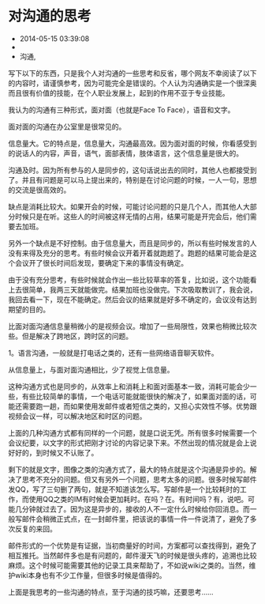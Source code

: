 # 对沟通的思考
- 2014-05-15 03:39:08
- 
- 沟通,

<p>写下以下的东西，只是我个人对沟通的一些思考和反省，哪个网友不幸阅读了以下的内容时，请谨慎参考，因为可能完全是错误的。个人认为沟通确实是一个很深奥而且很有价值的技能，在个人职业发展上，起到的作用不亚于专业技能。</p>
<p>我认为的沟通有三种形式，面对面（也就是Face To Face），语音和文字。</p>
<p>面对面的沟通在办公室里是很常见的。</p>
<p>信息量大。它的特点是，信息量大，沟通最高效。因为面对面的时候，你看感受到的说话人的内容，声音，语气，面部表情，肢体语言，这个信息量是很大的。</p>
<p>沟通及时。因为所有参与的人是同步的，这句话说出去的同时，其他人也都接受到了。并且有问题是可以马上提出来的，特别是在讨论问题的时候，一人一句，思想的交流是很高效的。</p>
<p>缺点是消耗比较大。如果开会的时候，可能讨论问题的只是几个人，而其他人大部分时候只是在听。这些人的时间被这样无情的占用，结果可能是开完会后，他们需要去加班。</p>
<p>另外一个缺点是不好控制。由于信息量大，而且是同步的，所以有些时候发言的人没有来得及充分的思考。有些时候会议开着开着就跑题了。跑题的结果可能会是这个会议开了很长时间后发现，要确定下来的事情没有确定。</p>
<p>由于没有充分思考，有些时候就会作出一些比较草率的答复，比如说，这个功能看上去很简单，我两三天就能做完。结果加班也没做完。下次吸取教训了，我会说，我回去看一下，现在不能确定。然后会议的结果就是好多不确定的，会议没有达到期望的目的。</p>
<p>比面对面沟通信息量稍微小的是视频会议。增加了一些局限性，效果也稍微比较次些。但是解决了跨地区，跨时区的问题。</p><p>1。语言沟通，一般就是打电话之类的，还有一些网络语音聊天软件。</p>
<p>从信息量上，与面对面沟通相比，少了视觉上信息量。</p><p>这种沟通方式也是同步的，从效率上和消耗上和面对面基本一致，消耗可能会少一些，有些比较简单的事情，一个电话可能就能很快的解决了，如果面对面的话，可能还需要跑一趟，而如果使用发邮件或者短信之类的，又担心实效性不够。优势跟视频会议一样，可以解决地区和时区的问题。</p><p>上面的几种沟通方式都有同样的一个问题，就是口说无凭。所有很多时候需要一个会议纪要，以文字的形式把刚才讨论的内容记录下来。不然出现的情况就是会上说好好的，到时候又不认账了。</p><p>剩下的就是文字，图像之类的沟通方式了，最大的特点就是这个沟通是异步的。解决了思考不充分的问题。但又有另外一个问题，思考太多的问题。很多时候写邮件发QQ，写了三句删了两句，就是不知道该怎么写。写邮件是一个比较耗时的工作，而使用QQ之类的IM有时候会更加耗时。在吗？在。有时间吗？有，说吧。可能几分钟就过去了。因为这是异步的，接收的人不一定什么时候给你回消息。而一般写邮件会稍微正式点，在一封邮件里，把该说的事情一件一件说清了，避免了多次反复的来回。</p><p>邮件形式的一个优势是有证据，当初商量好的时间，方案都可以查找得到，避免了相互推托。当然邮件多也是有问题的，邮件漫天飞的时候是很头疼的，追溯也比较麻烦。这个时候可能需要其他的记录工具来帮助了，不如说wiki之类的。当然，维护wiki本身也有不少工作量，但很多时候是值得的。</p><p>上面是我思考的一些沟通的特点，至于沟通的技巧嘛，还要思考……</p>